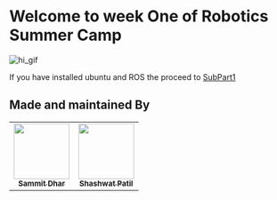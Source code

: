 # Welcome to week One of Robotics Summer Camp

![hi_gif](https://media2.giphy.com/media/v1.Y2lkPTc5MGI3NjExOWsydDNrb2xhajYyODhndDgzazNkMGwzcHU2aXplZTRiaGw0amhvNSZlcD12MV9pbnRlcm5hbF9naWZfYnlfaWQmY3Q9cw/VCOhEfHutr6jxvVtC9/giphy.gif)

If you have installed ubuntu and ROS the proceed to [SubPart1](subpart1/subpart1.md)

## Made and maintained By

<center>
 <table>
  <td align="center">
     <a href="https://github.com/sdhar04">
     <img src="https://avatars.githubusercontent.com/u/126956357?v=4" width="100px;" alt=""/>
       <br>
       <sub><b>Sammit Dhar</b></sub>
     </a>
     <br>
  </td>

   
   <td align="center">
     <a href="https://github.com/ShashwatPatil">
     <img src="https://avatars.githubusercontent.com/u/117521627?v=4" width="100px;" alt=""/>
       <br />
       <sub><b>Shashwat Patil</b></sub>
     </a>
     <br>
  </td>
   
 
  
    
 </table>
</center>

 
